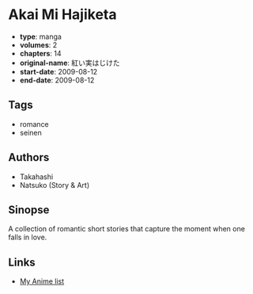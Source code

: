 # Akai Mi Hajiketa

-   **type**: manga
-   **volumes**: 2
-   **chapters**: 14
-   **original-name**: 紅い実はじけた
-   **start-date**: 2009-08-12
-   **end-date**: 2009-08-12

## Tags

-   romance
-   seinen

## Authors

-   Takahashi
-   Natsuko (Story & Art)

## Sinopse

A collection of romantic short stories that capture the moment when one falls in love.

## Links

-   [My Anime list](https://myanimelist.net/manga/81283/Akai_Mi_Hajiketa)
